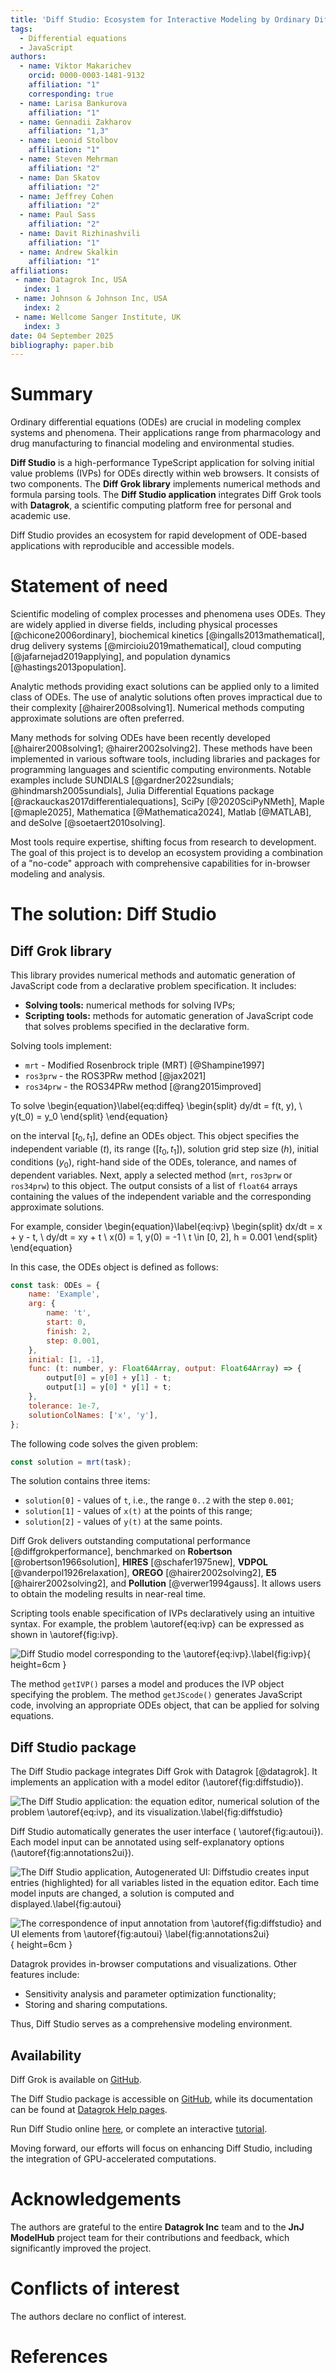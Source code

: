 ```yaml
---
title: 'Diff Studio: Ecosystem for Interactive Modeling by Ordinary Differential Equations'
tags:
  - Differential equations
  - JavaScript
authors:
  - name: Viktor Makarichev   
    orcid: 0000-0003-1481-9132
    affiliation: "1" 
    corresponding: true 
  - name: Larisa Bankurova
    affiliation: "1"
  - name: Gennadii Zakharov
    affiliation: "1,3"
  - name: Leonid Stolbov
    affiliation: "1"
  - name: Steven Mehrman
    affiliation: "2"
  - name: Dan Skatov
    affiliation: "2"
  - name: Jeffrey Cohen
    affiliation: "2"
  - name: Paul Sass
    affiliation: "2"
  - name: Davit Rizhinashvili 
    affiliation: "1"
  - name: Andrew Skalkin
    affiliation: "1"
affiliations:
 - name: Datagrok Inc, USA
   index: 1
 - name: Johnson & Johnson Inc, USA
   index: 2
 - name: Wellcome Sanger Institute, UK
   index: 3
date: 04 September 2025
bibliography: paper.bib
---
```


# Summary

Ordinary differential equations (ODEs) are crucial in modeling complex systems and phenomena. Their applications range from pharmacology and drug manufacturing 
to financial modeling and environmental studies.

**Diff Studio** is a high-performance TypeScript application for solving initial value problems (IVPs) for ODEs directly within web browsers. It consists of two components. The **Diff Grok library** implements numerical methods and formula parsing tools. The **Diff Studio application** integrates Diff Grok tools with **Datagrok**, a scientific computing platform free for personal and academic use.

Diff Studio provides an ecosystem for rapid development of ODE-based applications with reproducible and accessible models.


# Statement of need

Scientific modeling of complex processes and phenomena uses ODEs. They are widely applied in diverse fields, including physical processes [@chicone2006ordinary], 
biochemical kinetics [@ingalls2013mathematical], drug delivery systems [@mircioiu2019mathematical], cloud computing [@jafarnejad2019applying], and population dynamics [@hastings2013population].

Analytic methods providing exact solutions can be applied only to a limited class of ODEs. 
The use of analytic solutions often proves impractical due to their complexity [@hairer2008solving1]. Numerical methods computing approximate solutions are often preferred.

Many methods for solving ODEs have been recently developed 
[@hairer2008solving1; @hairer2002solving2]. 
These methods have been implemented in various software tools, 
including libraries and packages for programming languages and
scientific computing environments. 
Notable examples include 
SUNDIALS [@gardner2022sundials; @hindmarsh2005sundials], 
Julia Differential Equations package [@rackauckas2017differentialequations], 
SciPy [@2020SciPyNMeth], 
Maple [@maple2025], 
Mathematica [@Mathematica2024],
Matlab [@MATLAB], 
and deSolve [@soetaert2010solving].

Most tools require expertise, shifting focus from research to development. 
The goal of this project is to develop an ecosystem providing a combination of a "no-code" approach with comprehensive capabilities for in-browser modeling and analysis.

# The solution: Diff Studio

## Diff Grok library

This library provides numerical methods and automatic generation of JavaScript code from a declarative problem specification. It includes:

- **Solving tools:** numerical methods for solving IVPs;
- **Scripting tools:** methods for automatic generation of JavaScript
  code that solves problems specified in the declarative form.

Solving tools implement:

- `mrt` - Modified Rosenbrock triple (MRT) [@Shampine1997]
- `ros3prw` - the ROS3PRw method [@jax2021]
- `ros34prw` - the ROS34PRw method [@rang2015improved]

To solve
\begin{equation}\label{eq:diffeq}
\begin{split}
dy/dt = f(t, y), \\
y(t_0) = y_0
\end{split}
\end{equation}

on the interval $[t_0, t_1]$, 
define an ODEs object. 
This object specifies the independent variable ($t$), 
its range ($[t_0, t_1]$), 
solution grid step size ($h$), 
initial conditions ($y_0$),
right-hand side of the ODEs, 
tolerance, 
and names of dependent variables. 
Next, apply a selected method (`mrt`, `ros3prw` or `ros34prw`) 
to this object. 
The output consists of a list of `float64`
arrays containing the values of the independent variable and the
corresponding approximate solutions.

For example, consider
\begin{equation}\label{eq:ivp}
\begin{split}
dx/dt = x + y - t, \\
dy/dt = xy + t \\
x(0) = 1, y(0) = -1 \\
t \in [0, 2], h = 0.001
\end{split}
\end{equation}

In this case, the ODEs object is defined as follows:

```javascript
const task: ODEs = {
    name: 'Example',
    arg: {
        name: 't',
        start: 0,
        finish: 2,
        step: 0.001,
    },
    initial: [1, -1],
    func: (t: number, y: Float64Array, output: Float64Array) => {
        output[0] = y[0] + y[1] - t;
        output[1] = y[0] * y[1] + t;
    },
    tolerance: 1e-7,
    solutionColNames: ['x', 'y'],
};
```

The following code solves the given problem:
```javascript
const solution = mrt(task);
```

The solution contains three items:

- `solution[0]` - values of `t`, i.e., the range `0..2` with the step `0.001`;
- `solution[1]` - values of `x(t)` at the points of this range;
- `solution[2]` - values of `y(t)` at the same points.

Diff Grok delivers outstanding computational performance [@diffgrokperformance], benchmarked on **Robertson** [@robertson1966solution], **HIRES** [@schafer1975new], **VDPOL** [@vanderpol1926relaxation], **OREGO** [@hairer2002solving2], **E5** [@hairer2002solving2], and **Pollution** [@verwer1994gauss]. It allows users to obtain the modeling results in near-real time.

Scripting tools enable specification of IVPs declaratively using an intuitive syntax. For example, the problem \autoref{eq:ivp} can be expressed as shown in \autoref{fig:ivp}.

![Diff Studio model corresponding to the \autoref{eq:ivp}.\label{fig:ivp}](./images/DiffStudio_example_IVP.png){ height=6cm }

The method `getIVP()` parses a model and produces the IVP object specifying the problem. The method `getJScode()` generates JavaScript code, involving an appropriate ODEs object, that can be applied for solving equations.

## Diff Studio package

The Diff Studio package integrates Diff Grok with Datagrok [@datagrok]. It implements an application with a model editor (\autoref{fig:diffstudio}).

![The Diff Studio application: 
the equation editor, numerical solution of the problem \autoref{eq:ivp}, 
and its visualization.\label{fig:diffstudio}](./images/diffstudio.png)

Diff Studio automatically generates the user interface ( \autoref{fig:autoui}). Each model input can be annotated using self-explanatory options (\autoref{fig:annotations2ui}).

![The Diff Studio application, Autogenerated UI: Diffstudio
creates input entries (highlighted) for all variables listed in the equation editor.
Each time model inputs are changed, a solution is computed and
displayed.\label{fig:autoui}](./images/diffstudio_autogenerated_ui_highlighted.png)

![The correspondence of input annotation from \autoref{fig:diffstudio} and UI
elements from \autoref{fig:autoui}
\label{fig:annotations2ui}](./images/annotations-to-ui.png){ height=6cm }

Datagrok provides in-browser computations and visualizations. Other features include:

- Sensitivity analysis and parameter optimization functionality;
- Storing and sharing computations.

Thus, Diff Studio serves as a comprehensive modeling environment.

## Availability

Diff Grok is available on [GitHub](https://github.com/datagrok-ai/diff-grok).

The Diff Studio package is accessible on [GitHub](https://github.com/datagrok-ai/public/tree/master/packages/DiffStudio),
while its documentation can be found at [Datagrok Help pages](https://datagrok.ai/help/compute/diff-studio).

Run Diff Studio online [here](https://public.datagrok.ai/apps/DiffStudio), or complete an interactive [tutorial](https://public.datagrok.ai/apps/tutorials/Tutorials/Scientificcomputing/Differentialequations).

Moving forward, our efforts will focus on enhancing Diff Studio, including the integration of GPU-accelerated computations.

# Acknowledgements 

The authors are grateful to the entire **Datagrok Inc** team and to the **JnJ ModelHub** project team for their contributions and feedback, which significantly improved the project.

# Conflicts of interest

The authors declare no conflict of interest.

# References
